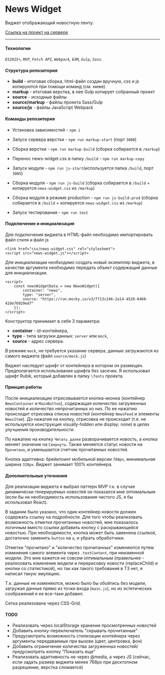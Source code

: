 # News Widget

Виджет отображающий новостную ленту.

[Ссылка на проект на сервере](http://dkha.site/projects/widget)

---
#### Технологии

_`ES2015+`, `MVP`, `Fetch API`, `Webpack`, `БЭМ`, `Gulp`, `Sass`._

#### Структура репозитория

* **build** - итоговая сборка, html-файл создан вручную, css и js копируются при помощи команд (см. ниже)
* **markup** - итоговая верстка, в нее Gulp копирует собранный проект
* **source** - исходные файлы
* **source/markup** - файлы проекта Sass/Gulp
* **source/js** - файлы JavaScript Webpack

#### Команды репозитория

* Установка зависимостей - `npm i` 
* Запуск сервера верстки - `npm run markup-start` (порт `3000`)
* Сборка верстки - `npm run markup-build` (сборка собирается в `/markup`)
* Перенос news-widget.css в папку `/build` - `npm run markup-copy`

* Запуск модуля - `npm run js-start`(используется папка `/build`, порт `3005`)
* Сборка модуля - `npm run js-build` (сборка собирается в `/build` + копируется `news-widget.css` из `/markup`)
* Сборка модуля в режиме production - `npm run js-build-prod` (сборка собирается в `/build` + копируется `news-widget.css` из `/markup`)

* Запуск тестирования - `npm run test`


#### Подключение и инициализация

Для подключения виджета в HTML-файл необходимо импортировать файл стиля и файл js

```
<link href="css/news-widget.css" rel="stylesheet">
<script src="news-widget.js"></script>
```
Для инициализации необходимо создать новый экземпляр виджета, в качестве аргумента необходимо передать объект содержащий данные для инициализации.
```
<script>
    const newsWidgetData = new NewsWidget({
        container: "news",
        type: "server",
        source: "https://run.mocky.io/v3/f713c246-2a14-4520-8468-42de76929ed7"
    });
</script>
```
Конструктор принимает в себя 3 параметра:
- **container** - id-контейнера, 
- **type** - типа загрузки данных: `server` или `mock`, 
- **source** - адрес сервера. 

В режиме `mock`, не требуется указание сервера, данные загружаются из самого виджета (файл `source/mock.js`)

Виджет наследует шрифт от контейнера в котором он размещен. Предполагается использование шрифта без засечек. Я использовал шрифт Rubik, который добавлен в папку `\fonts` проекта. 

#### Принцип работы

После инициализации отрисовывается кнопка-иконка (контейнер `NewsContainer` и `MainButton`), содержащая количество загруженных новостей и количество непрочитанных из них. По ее нажатию происходит отрисовка списка новостей (контейнер `NewsFeed` и элементы `NewsItem`). До нажатия на кнопку, отрисовка не происходит (т.е. не используется конструкция visually-hidden или display: none) в целях улучшения производительности.

По нажатию на кнопку `Читать далее` разворачивается новость, а кнопка меняет значение на `Свернуть`. Также меняется статус новости на `Прочитано`, и уменьшается счетчик прочитанных новостей. 

Кнопка адаптивна: брейкпоинт мобильной версии `768px`, минимальная ширина `320px`. Виджет занимает 100% контейнера.

#### Дополнительные уточнения

Для реализации виджета я выбрал паттерн MVP т.к. в случае динамически генерируемых новостей он показался мне оптимальным (если бы не необходимость использования чистого JS, я бы использовал React).

В задании было указано, что один контейнер новости должен содержать ссылку на подробности. Для того чтобы реализовать возможность отметки прочитанных новостей, мне показалось логичным вместо ссылки добавить кнопку с раскрывающейся новостью. При необходимости, кнопка может быть заменена ссылкой, достаточно заменить `button` на `a`, и убрать обработчики.

Отметки "прочитано" и "количество прочитанных" изменяются путем изменения самого элемента через `.textContent`, при неизменной модели. Это мне кажется не совсем оптимальным (правильнее - реализовать изменение модели и перерисовку новости (replaceChild) и кнопки со статистикой), но так как такого требования в ТЗ нет, я написал такую эмуляцию.

Т.к. данные не изменяются, можно было бы обойтись без модели, загружая данные прямо из точки входа (`main.js`), но из эстетических соображений я ее все-таки добавил.

Сетка реализована через CSS-Grid.

#### TODO

* Реализовать через localStorage хранение просмотренных новостей
* Добавить кнопку-переключатель "скрывать прочитанные"
* Предусмотреть возможность стилизации контейнера через аргументы передаваемые при вызове (цвет, центровка, фон)
* Добавить ограничение количества загруженных новостей/предусмотреть кнопку 
"Показать еще"
* Реализовать адаптивность не через @media, а через JS (сейчас, если задать размер виджета менее 768px при десктопном разрешении, верстка сломается)
